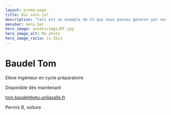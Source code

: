 ```yaml
---
layout: promo-page
title: Qui suis-je?
description: "Ceci est un exemple de CV que vous pouvez générer par vous-même"
menubar: menu_bar
hero_image: assets/imgs/BT.jpg
hero_image_alt: Ma photo
hero_image_ratio: is-1by1
---
```


# Baudel Tom
Elève ingénieur en cycle préparatoire


Disponible dès maintenant

[tom.baudel@etu.unilasalle.fr](mailto:tom.baudel@etu.unilasalle.fr)

Permis B, voiture

